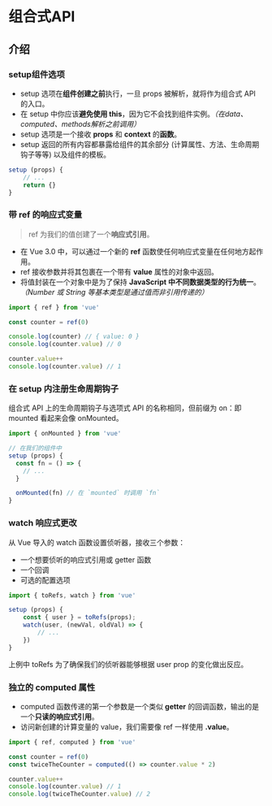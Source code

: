# 组合式API

## 介绍

### setup组件选项

+ setup 选项在**组件创建之前**执行，一旦 props 被解析，就将作为组合式 API 的入口。
+ 在 setup 中你应该**避免使用 this**，因为它不会找到组件实例。*（在data、computed、methods解析之前调用）*
+ setup 选项是一个接收 **props** 和 **context** 的**函数**。
+ setup 返回的所有内容都暴露给组件的其余部分 (计算属性、方法、生命周期钩子等等) 以及组件的模板。

```js
setup (props) {
    // ...
    return {}
}
```



### 带 ref 的响应式变量

> ref 为我们的值创建了一个**响应式引用**。

+ 在 Vue 3.0 中，可以通过一个新的 **ref** 函数使任何响应式变量在任何地方起作用。
+ ref 接收参数并将其包裹在一个带有 **value** 属性的对象中返回。
+ 将值封装在一个对象中是为了保持 **JavaScript 中不同数据类型的行为统一**。*（Number 或 String 等基本类型是通过值而非引用传递的）*

```js
import { ref } from 'vue'

const counter = ref(0)

console.log(counter) // { value: 0 }
console.log(counter.value) // 0

counter.value++
console.log(counter.value) // 1
```



### 在 setup 内注册生命周期钩子

组合式 API 上的生命周期钩子与选项式 API 的名称相同，但前缀为 on：即 mounted 看起来会像 onMounted。

```js
import { onMounted } from 'vue'

// 在我们的组件中
setup (props) {
  const fn = () => {
    // ...
  }

  onMounted(fn) // 在 `mounted` 时调用 `fn`
}
```



### watch 响应式更改

从 Vue 导入的 watch 函数设置侦听器，接收三个参数：

+ 一个想要侦听的响应式引用或 getter 函数
+ 一个回调
+ 可选的配置选项

```js
import { toRefs, watch } from 'vue'

setup (props) {
    const { user } = toRefs(props);
    watch(user, (newVal, oldVal) => {
        // ...
    })
}
```



上例中 toRefs 为了确保我们的侦听器能够根据 user prop 的变化做出反应。



### 独立的 computed 属性

+ computed 函数传递的第一个参数是一个类似 **getter** 的回调函数，输出的是一个**只读的响应式引用**。
+ 访问新创建的计算变量的 value，我们需要像 ref 一样使用 **.value**。

```js
import { ref, computed } from 'vue'

const counter = ref(0)
const twiceTheCounter = computed(() => counter.value * 2)

counter.value++
console.log(counter.value) // 1
console.log(twiceTheCounter.value) // 2
```

